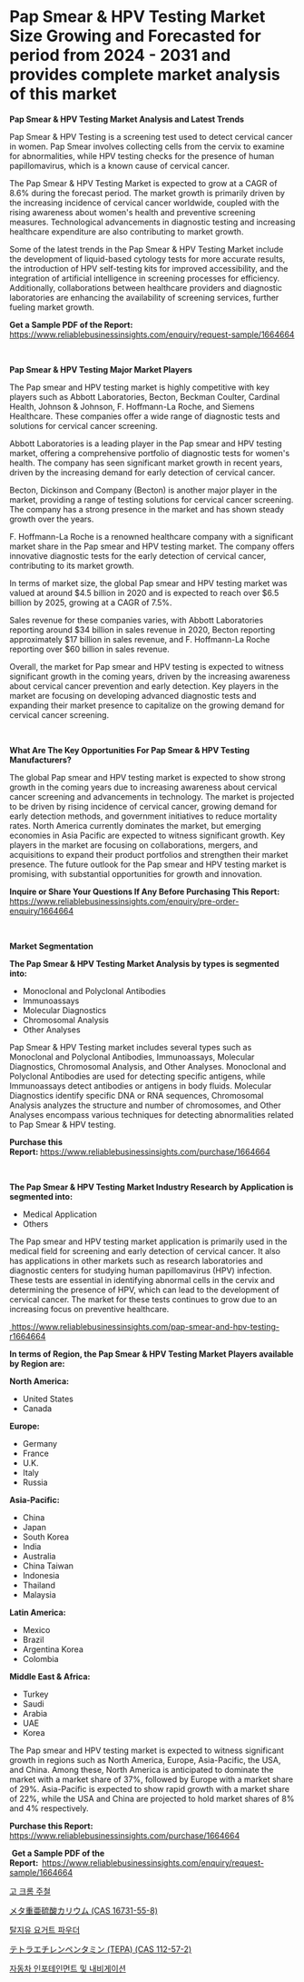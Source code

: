 <p><h1>Pap Smear & HPV Testing Market Size Growing and Forecasted for period from 2024 - 2031 and provides complete market analysis of this market</h1></p><p><strong>Pap Smear & HPV Testing Market Analysis and Latest Trends</strong></p>
<p><p>Pap Smear & HPV Testing is a screening test used to detect cervical cancer in women. Pap Smear involves collecting cells from the cervix to examine for abnormalities, while HPV testing checks for the presence of human papillomavirus, which is a known cause of cervical cancer.</p><p>The Pap Smear & HPV Testing Market is expected to grow at a CAGR of 8.6% during the forecast period. The market growth is primarily driven by the increasing incidence of cervical cancer worldwide, coupled with the rising awareness about women's health and preventive screening measures. Technological advancements in diagnostic testing and increasing healthcare expenditure are also contributing to market growth.</p><p>Some of the latest trends in the Pap Smear & HPV Testing Market include the development of liquid-based cytology tests for more accurate results, the introduction of HPV self-testing kits for improved accessibility, and the integration of artificial intelligence in screening processes for efficiency. Additionally, collaborations between healthcare providers and diagnostic laboratories are enhancing the availability of screening services, further fueling market growth.</p></p>
<p><strong>Get a Sample PDF of the Report:&nbsp;</strong> <a href="https://www.reliablebusinessinsights.com/enquiry/request-sample/1664664">https://www.reliablebusinessinsights.com/enquiry/request-sample/1664664</a></p>
<p>&nbsp;</p>
<p><strong>Pap Smear & HPV Testing Major Market Players</strong></p>
<p><p>The Pap smear and HPV testing market is highly competitive with key players such as Abbott Laboratories, Becton, Beckman Coulter, Cardinal Health, Johnson & Johnson, F. Hoffmann-La Roche, and Siemens Healthcare. These companies offer a wide range of diagnostic tests and solutions for cervical cancer screening.</p><p>Abbott Laboratories is a leading player in the Pap smear and HPV testing market, offering a comprehensive portfolio of diagnostic tests for women's health. The company has seen significant market growth in recent years, driven by the increasing demand for early detection of cervical cancer.</p><p>Becton, Dickinson and Company (Becton) is another major player in the market, providing a range of testing solutions for cervical cancer screening. The company has a strong presence in the market and has shown steady growth over the years.</p><p>F. Hoffmann-La Roche is a renowned healthcare company with a significant market share in the Pap smear and HPV testing market. The company offers innovative diagnostic tests for the early detection of cervical cancer, contributing to its market growth.</p><p>In terms of market size, the global Pap smear and HPV testing market was valued at around $4.5 billion in 2020 and is expected to reach over $6.5 billion by 2025, growing at a CAGR of 7.5%.</p><p>Sales revenue for these companies varies, with Abbott Laboratories reporting around $34 billion in sales revenue in 2020, Becton reporting approximately $17 billion in sales revenue, and F. Hoffmann-La Roche reporting over $60 billion in sales revenue.</p><p>Overall, the market for Pap smear and HPV testing is expected to witness significant growth in the coming years, driven by the increasing awareness about cervical cancer prevention and early detection. Key players in the market are focusing on developing advanced diagnostic tests and expanding their market presence to capitalize on the growing demand for cervical cancer screening.</p></p>
<p>&nbsp;</p>
<p><strong>What Are The Key Opportunities For Pap Smear & HPV Testing Manufacturers?</strong></p>
<p><p>The global Pap smear and HPV testing market is expected to show strong growth in the coming years due to increasing awareness about cervical cancer screening and advancements in technology. The market is projected to be driven by rising incidence of cervical cancer, growing demand for early detection methods, and government initiatives to reduce mortality rates. North America currently dominates the market, but emerging economies in Asia Pacific are expected to witness significant growth. Key players in the market are focusing on collaborations, mergers, and acquisitions to expand their product portfolios and strengthen their market presence. The future outlook for the Pap smear and HPV testing market is promising, with substantial opportunities for growth and innovation.</p></p>
<p><strong>Inquire or Share Your Questions If Any Before Purchasing This Report:</strong> <a href="https://www.reliablebusinessinsights.com/enquiry/pre-order-enquiry/1664664">https://www.reliablebusinessinsights.com/enquiry/pre-order-enquiry/1664664</a></p>
<p>&nbsp;</p>
<p><strong>Market Segmentation</strong></p>
<p><strong>The Pap Smear & HPV Testing Market Analysis by types is segmented into:</strong></p>
<p><ul><li>Monoclonal and Polyclonal Antibodies</li><li>Immunoassays</li><li>Molecular Diagnostics</li><li>Chromosomal Analysis</li><li>Other Analyses</li></ul></p>
<p><p>Pap Smear & HPV Testing market includes several types such as Monoclonal and Polyclonal Antibodies, Immunoassays, Molecular Diagnostics, Chromosomal Analysis, and Other Analyses. Monoclonal and Polyclonal Antibodies are used for detecting specific antigens, while Immunoassays detect antibodies or antigens in body fluids. Molecular Diagnostics identify specific DNA or RNA sequences, Chromosomal Analysis analyzes the structure and number of chromosomes, and Other Analyses encompass various techniques for detecting abnormalities related to Pap Smear & HPV testing.</p></p>
<p><strong>Purchase this Report:&nbsp;</strong><a href="https://www.reliablebusinessinsights.com/purchase/1664664">https://www.reliablebusinessinsights.com/purchase/1664664</a></p>
<p>&nbsp;</p>
<p><strong>The Pap Smear & HPV Testing Market Industry Research by Application is segmented into:</strong></p>
<p><ul><li>Medical Application</li><li>Others</li></ul></p>
<p><p>The Pap smear and HPV testing market application is primarily used in the medical field for screening and early detection of cervical cancer. It also has applications in other markets such as research laboratories and diagnostic centers for studying human papillomavirus (HPV) infection. These tests are essential in identifying abnormal cells in the cervix and determining the presence of HPV, which can lead to the development of cervical cancer. The market for these tests continues to grow due to an increasing focus on preventive healthcare.</p></p>
<p><a href="https://www.reliablebusinessinsights.com/pap-smear-and-hpv-testing-r1664664">&nbsp;https://www.reliablebusinessinsights.com/pap-smear-and-hpv-testing-r1664664</a></p>
<p><strong>In terms of Region, the Pap Smear & HPV Testing Market Players available by Region are:</strong></p>
<p>
    <p> <strong> North America: </strong>
        <ul>
            <li>United States</li>
            <li>Canada</li>
        </ul>
        </p> 
    <p> <strong> Europe: </strong>
        <ul>
            <li>Germany</li>
            <li>France</li>
            <li>U.K.</li>
            <li>Italy</li>
            <li>Russia</li>
        </ul>
        </p> 
    <p> <strong> Asia-Pacific: </strong>
        <ul>
            <li>China</li>
            <li>Japan</li>
            <li>South Korea</li>
            <li>India</li>
            <li>Australia</li>
            <li>China Taiwan</li>
            <li>Indonesia</li>
            <li>Thailand</li>
            <li>Malaysia</li>
        </ul>
        </p> 
    <p> <strong> Latin America: </strong>
        <ul>
            <li>Mexico</li>
            <li>Brazil</li>
            <li>Argentina Korea</li>
            <li>Colombia</li>
        </ul>
        </p> 
    <p> <strong> Middle East & Africa: </strong>
        <ul>
            <li>Turkey</li>
            <li>Saudi</li>
            <li>Arabia</li>
            <li>UAE</li>
            <li>Korea</li>
        </ul>
    </p>
    </p>
<p><p>The Pap smear and HPV testing market is expected to witness significant growth in regions such as North America, Europe, Asia-Pacific, the USA, and China. Among these, North America is anticipated to dominate the market with a market share of 37%, followed by Europe with a market share of 29%. Asia-Pacific is expected to show rapid growth with a market share of 22%, while the USA and China are projected to hold market shares of 8% and 4% respectively.</p></p>
<p><strong>Purchase this Report: </strong><a href="https://www.reliablebusinessinsights.com/purchase/1664664">https://www.reliablebusinessinsights.com/purchase/1664664</a></p>
<p>&nbsp;<strong>Get a Sample PDF of the Report:&nbsp;&nbsp;</strong><a href="https://www.reliablebusinessinsights.com/enquiry/request-sample/1664664">https://www.reliablebusinessinsights.com/enquiry/request-sample/1664664</a></p>
<p><strong></strong></p>
<p><p><a href="https://github.com/bunxhcci35271755/Market-Research-Report-List-2/blob/main/194851188452.md">고 크롬 주철</a></p><p><a href="https://github.com/NovaStamm2023/Market-Research-Report-List-1/blob/main/739633396846.md">メタ重亜硫酸カリウム (CAS 16731-55-8)</a></p><p><a href="https://medium.com/@seanturner6262/%EC%8A%A4%ED%82%A4%EB%A8%B8%EB%93%9C-%EC%9A%B0%EC%9C%A0-%EC%9A%94%EA%B1%B0%ED%8A%B8-%EB%B6%84%EB%A7%90-%EC%8B%9C%EC%9E%A5-%EC%A1%B0%EC%82%AC-%EB%B3%B4%EA%B3%A0%EC%84%9C-%EC%97%AD%EC%82%AC-%EB%B0%8F-2031%EB%85%84%EA%B9%8C%EC%A7%80-%EC%98%88%EC%B8%A1%EC%9E%85%EB%8B%88%EB%8B%A4-2024%EB%85%84%EB%B6%80%ED%84%B0-5717d82662b0">탈지유 요거트 파우더</a></p><p><a href="https://github.com/RudyBoyer2017/Market-Research-Report-List-1/blob/main/725290196845.md">テトラエチレンペンタミン (TEPA) (CAS 112-57-2)</a></p><p><a href="https://github.com/fredrickeglers/Market-Research-Report-List-2/blob/main/904761288453.md">자동차 인포테인먼트 및 내비게이션</a></p></p>